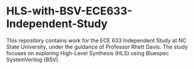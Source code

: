 # HLS-with-BSV-ECE633-Independent-Study
This repository contains work for the ECE 633 Independent Study at NC State University, under the guidance of Professor Rhett Davis. The study focuses on exploring High-Level Synthesis (HLS) using Bluespec SystemVerilog (BSV).
